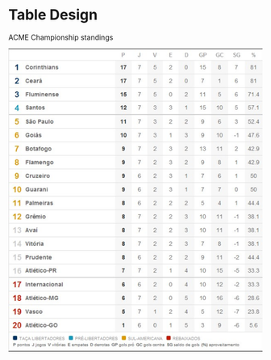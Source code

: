 # Table Design
ACME Championship standings

![alt text](https://raw.githubusercontent.com/renanribs/table-design/main/tabela.png)
